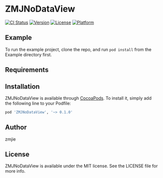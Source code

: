 # ZMJNoDataView

[![CI Status](https://img.shields.io/travis/zmjie/ZMJNoDataView.svg?style=flat)](https://travis-ci.org/zmjie/ZMJNoDataView)
[![Version](https://img.shields.io/cocoapods/v/ZMJNoDataView.svg?style=flat)](https://cocoapods.org/pods/ZMJNoDataView)
[![License](https://img.shields.io/cocoapods/l/ZMJNoDataView.svg?style=flat)](https://cocoapods.org/pods/ZMJNoDataView)
[![Platform](https://img.shields.io/cocoapods/p/ZMJNoDataView.svg?style=flat)](https://cocoapods.org/pods/ZMJNoDataView)

## Example

To run the example project, clone the repo, and run `pod install` from the Example directory first.

## Requirements

## Installation

ZMJNoDataView is available through [CocoaPods](https://cocoapods.org). To install
it, simply add the following line to your Podfile:

```ruby
pod 'ZMJNoDataView', '~> 0.1.0'
```

## Author

zmjie

## License

ZMJNoDataView is available under the MIT license. See the LICENSE file for more info.

